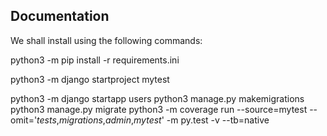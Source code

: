 
## Documentation 
We shall install using the following commands:

python3 -m pip install -r requirements.ini
<!-- Start django project -->
python3 -m django startproject mytest 
<!-- creates django application -->
python3 -m django startapp users
python3 manage.py makemigrations 
python3 manage.py migrate
python3 -m coverage run --source=mytest --omit='*tests*,*migrations*,*admin*,*mytest*' -m py.test -v --tb=native


